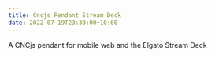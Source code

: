 ```yaml
---
title: Cncjs Pendant Stream Deck
date: 2022-07-19T23:30:00+10:00
---
```


A CNCjs pendant for mobile web and the Elgato Stream&nbsp;Deck
